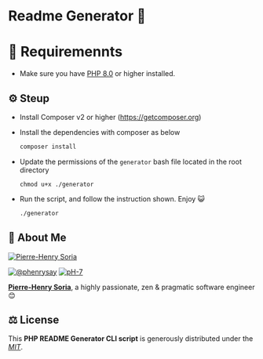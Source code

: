 # Readme Generator 🚀

# 📙 Requiremennts

* Make sure you have [PHP 8.0](https://www.php.net/releases/8_0_0.php) or higher installed.


## ⚙️ Steup

* Install Composer v2 or higher (https://getcomposer.org)
  
* Install the dependencies with composer as below

    ```bash
    composer install
    ```

* Update the permissions of the `generator` bash file located in the root directory

    ```
    chmod u+x ./generator
    ```

* Run the script, and follow the instruction shown. Enjoy 😺

    ```bash
    ./generator
    ```


## 🤠 About Me

[![Pierre-Henry Soria](https://s.gravatar.com/avatar/a210fe61253c43c869d71eaed0e90149?s=200)](https://ph7.me "Pierre-Henry Soria personal website")

[![@phenrysay][twitter-image]](https://twitter.com/phenrysay) [![pH-7][github-image]](https://github.com/pH-7)

**[Pierre-Henry Soria](https://ph7.me)**, a highly passionate, zen &amp; pragmatic software engineer 😊


## ⚖️ License

This **PHP README Generator CLI script** is generously distributed under the *[MIT](https://opensource.org/licenses/MIT)*.


<!-- GitHub's Markdown reference links -->
[twitter-image]: https://img.shields.io/badge/Twitter-1DA1F2?style=for-the-badge&logo=twitter&logoColor=white
[github-image]: https://img.shields.io/badge/GitHub-100000?style=for-the-badge&logo=github&logoColor=white

